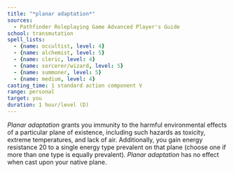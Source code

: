 ```yaml
---
title: "*planar adaptation*"
sources:
  - Pathfinder Roleplaying Game Advanced Player's Guide
school: transmutation
spell_lists:
  - {name: occultist, level: 4}
  - {name: alchemist, level: 5}
  - {name: cleric, level: 4}
  - {name: sorcerer/wizard, level: 5}
  - {name: summoner, level: 5}
  - {name: medium, level: 4}
casting_time: 1 standard action component V
range: personal
target: you
duration: 1 hour/level (D)
---
```


*Planar adaptation* grants you immunity to the harmful environmental effects of a particular plane of existence, including such hazards as toxicity, extreme temperatures, and lack of air. Additionally, you gain energy resistance 20 to a single energy type prevalent on that plane (choose one if more than one type is equally prevalent). *Planar adaptation* has no effect when cast upon your native plane.

